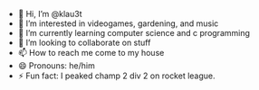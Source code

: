 - 👋 Hi, I’m @klau3t
- 👀 I’m interested in videogames, gardening, and music
- 🌱 I’m currently learning computer science and c programming
- 💞️ I’m looking to collaborate on stuff
- 📫 How to reach me come to my house
- 😄 Pronouns: he/him
- ⚡ Fun fact: I peaked champ 2 div 2 on rocket league.

<!---
klau3t/klau3t is a ✨ special ✨ repository because its `README.md` (this file) appears on your GitHub profile.
You can click the Preview link to take a look at your changes.
--->
